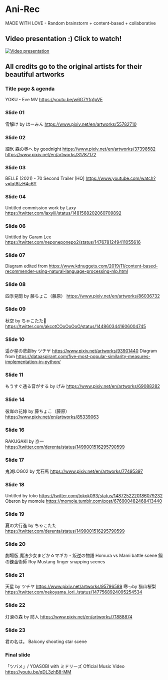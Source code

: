 # Ani-Rec
MADE WITH LOVE - Random brainstorm + content-based + collaborative

## Video presentation :) Click to watch!
[![Video presentation](https://img.youtube.com/vi/6X0qrKMVhVk/maxresdefault.jpg)](https://youtu.be/6X0qrKMVhVk)

## All credits go to the original artists for their beautiful artworks

### Title page & agenda
YOKU - Eve MV
https://youtu.be/w6G7Yfp1pVE

### Slide 01
雪解け by はーみん
https://www.pixiv.net/en/artworks/55782710

### Slide 02
細氷
森の奥へ 
by goodnight
https://www.pixiv.net/en/artworks/37398582
https://www.pixiv.net/en/artworks/31787172

### Slide 03
BELLE (2021) - 70 Second Trailer [HQ]
https://www.youtube.com/watch?v=Iqt8tzH4c6Y

### Slide 04
Untitled commission work by Laxy
 https://twitter.com/laxyiii/status/1481568202060709892

### Slide 06
Untitled by Garam Lee
https://twitter.com/neponeponepo2/status/1476781249411055616

### Slide 07
Diagram edited from https://www.kdnuggets.com/2019/11/content-based-recommender-using-natural-language-processing-nlp.html

### Slide 08
四季見聞 by 藤ちょこ（藤原）
https://www.pixiv.net/en/artworks/86036732

### Slide 09
秋空 by ちゃこたた🐼
https://twitter.com/akcotCOoOoOoO/status/1448603441606004745

### Slide 10
遥か星の悲劇by ツチヤ
https://www.pixiv.net/artworks/93901440
Diagram from https://dataaspirant.com/five-most-popular-similarity-measures-implementation-in-python/

### Slide 11
もうすぐ通る音がする by げみ
https://www.pixiv.net/en/artworks/69088282

### Slide 14
彼岸の花嫁 by 藤ちょこ（藤原）
https://www.pixiv.net/en/artworks/85339063

### Slide 16
RAKUGAKI by 京一
https://twitter.com/derenta/status/1499001516295790599

### Slide 17
鬼滅LOG02 by 尤石馬
https://www.pixiv.net/en/artworks/77495397

### Slide 18
Untitled by toko
https://twitter.com/tokok093/status/1487252220186079232
Oberon by momoie
https://momoie.tumblr.com/post/676900482468413440

### Slide 19
夏の大行進 by ちゃこたた
https://twitter.com/derenta/status/1499001516295790599

### Slide 20
劇場版 魔法少女まどか☆マギカ - 叛逆の物語 Homura vs Mami battle scene
鋼の錬金術師 Roy Mustang finger snapping scenes

### Slide 21
天星 by ツチヤ
https://www.pixiv.net/artworks/95796589
寒っby 猫山桜梨
https://twitter.com/nekoyama_iori_/status/1477568924095254534

### Slide 22
灯涙の森 by 防人
https://www.pixiv.net/en/artworks/71888874

### Slide 23
君の名は。 Balcony shooting star scene

### Final slide
「ツバメ」/ YOASOBI with ミドリーズ Official Music Video
https://youtu.be/qDL3zhB8-MM
